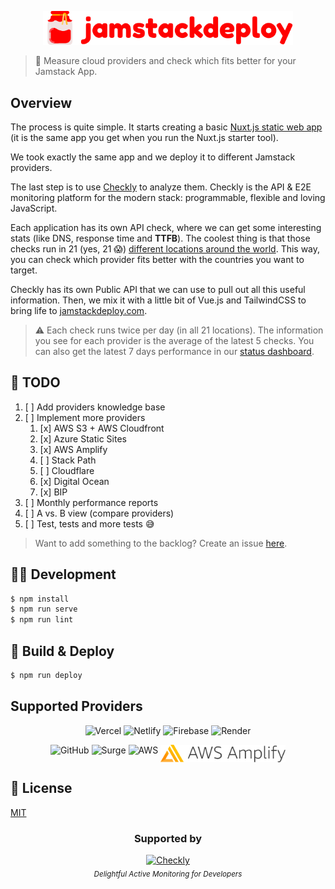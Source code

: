 <p align="center">
  <img width="400px" src="./public/images/logo.svg" alt="Jamstack Deploy" />
</p>

> 🍯 Measure cloud providers and check which fits better for your Jamstack App.

## Overview
The process is quite simple. It starts creating a basic [Nuxt.js static web app](https://github.com/checkly/jamstack-deploy-demo-app) (it is the same app you get when you run the Nuxt.js starter tool).

We took exactly the same app and we deploy it to different Jamstack providers.

The last step is to use [Checkly](https://checklyhq.com) to analyze them. Checkly is the API & E2E monitoring platform for the modern stack: programmable, flexible and loving JavaScript.

Each application has its own API check, where we can get some interesting stats (like DNS, response time and **TTFB**). The coolest thing is that those checks run in 21 (yes, 21 😱) [different locations around the world](https://www.checklyhq.com/docs/monitoring/global-locations/). This way, you can check which provider fits better with the countries you want to target.

Checkly has its own Public API that we can use to pull out all this useful information. Then, we mix it with a little bit of Vue.js and TailwindCSS to bring life to [jamstackdeploy.com](https://jamstackdeploy.com).

> ⚠️ Each check runs twice per day (in all 21 locations). The information you see for each provider is the average of the latest 5 checks. You can also get the latest 7 days performance in our [status dashboard](https://status.jamstackdeploy.com/).

## 📝 TODO
1. [ ] Add providers knowledge base
2. [ ] Implement more providers
   1. [x] AWS S3 + AWS Cloudfront
   2. [x] Azure Static Sites
   3. [x] AWS Amplify
   4. [ ] Stack Path
   5. [ ] Cloudflare
   6. [x] Digital Ocean
   7. [x] BIP
3. [ ] Monthly performance reports
4. [ ] A vs. B view (compare providers)
5. [ ] Test, tests and more tests 😅

> Want to add something to the backlog? Create an issue [here](https://github.com/checkly/jamstack-deploy/issues).

## 🧑‍💻 Development
```bash
$ npm install
$ npm run serve
$ npm run lint
```

## 🚢 Build & Deploy

```bash
$ npm run deploy
```

## Supported Providers
<p align="center">
  <img align="top" width="130px" height="30px" src="./public/images/logos/vercel.svg" alt="Vercel" />
  <img align="top" width="140px" height="38px" src="./public/images/logos/netlify.png" alt="Netlify" />
  <img align="top" width="160px" height="45px" src="./public/images/logos/firebase.png" alt="Firebase" />
  <img align="top" width="160px" height="34px" src="./public/images/logos/render.svg" alt="Render" />
</p>
<p align="center">
  <img align="top" width="140px" height="57px" src="./public/images/logos/github.png" alt="GitHub" />
  <img align="top" width="64px" height="64px" src="./public/images/logos/surge.svg" alt="Surge" />
  <img align="top" width="80px" src="./public/images/logos/aws.png" alt="AWS" />
  <img align="top" width="200px" src="./public/images/logos/amplify.png" alt="AWS Amplify" />
</p>



## 📄 License

[MIT](https://github.com/checkly/jamstack-deploy/blob/master/LICENSE)

<h3 align="center">Supported by</h3>
<p align="center">
  <a href="https://checklyhq.com?utm_source=github&utm_medium=sponsor-logo-github&utm_campaign=headless-recorder" target="_blank">
  <img width="200px" src="./public/images/checkly.png" alt="Checkly" />
  </a>
  <br />
  <i><sub>Delightful Active Monitoring for Developers</sub></i>
<p>

